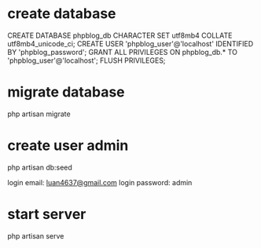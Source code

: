 # create database
CREATE DATABASE phpblog_db CHARACTER SET utf8mb4 COLLATE utf8mb4_unicode_ci;
CREATE USER 'phpblog_user'@'localhost' IDENTIFIED BY 'phpblog_password';
GRANT ALL PRIVILEGES ON phpblog_db.* TO 'phpblog_user'@'localhost';
FLUSH PRIVILEGES;

# migrate database
php artisan migrate

# create user admin
php artisan db:seed

login email: luan4637@gmail.com
login password: admin

# start server
php artisan serve